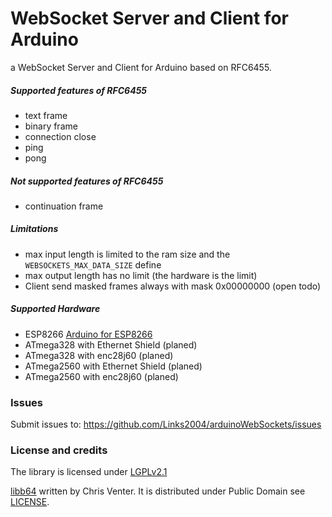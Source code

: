WebSocket Server and Client for Arduino
===========================================

a WebSocket Server and Client for Arduino based on RFC6455.

##### Supported features of RFC6455 #####
 - text frame
 - binary frame
 - connection close
 - ping
 - pong
 
##### Not supported features of RFC6455 #####
 - continuation frame
  
##### Limitations #####
 - max input length is limited to the ram size and the ```WEBSOCKETS_MAX_DATA_SIZE``` define
 - max output length has no limit (the hardware is the limit)
 - Client send masked frames always with mask 0x00000000 (open todo)

##### Supported Hardware #####
 - ESP8266 [Arduino for ESP8266](https://github.com/Links2004/Arduino)
 - ATmega328 with Ethernet Shield (planed)
 - ATmega328 with enc28j60 (planed)
 - ATmega2560 with Ethernet Shield (planed)
 - ATmega2560 with enc28j60 (planed)
 
### Issues ###
Submit issues to: https://github.com/Links2004/arduinoWebSockets/issues

### License and credits ###

The library is licensed under [LGPLv2.1](https://github.com/Links2004/arduinoWebSockets/blob/master/LICENSE)

[libb64](http://libb64.sourceforge.net/) written by Chris Venter. It is distributed under Public Domain see [LICENSE](https://github.com/Links2004/arduinoWebSockets/blob/master/src/libb64/LICENSE).
